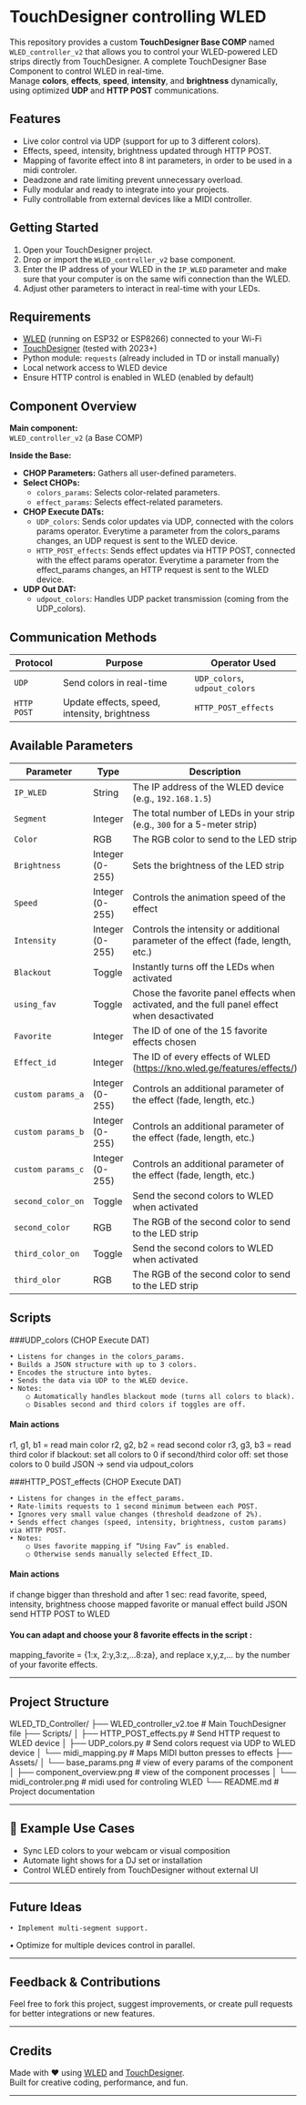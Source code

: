 # TouchDesigner controlling WLED 

This repository provides a custom **TouchDesigner Base COMP** named `WLED_controller_v2` that allows you to control your WLED-powered LED strips directly from TouchDesigner.
A complete TouchDesigner Base Component to control WLED in real-time.  
Manage **colors**, **effects**, **speed**, **intensity**, and **brightness** dynamically, using optimized **UDP** and **HTTP POST** communications.


##  Features

-  Live color control via UDP (support for up to 3 different colors).
-  Effects, speed, intensity, brightness updated through HTTP POST.
-  Mapping of favorite effect into 8 int parameters, in order to be used in a midi controler.
-  Deadzone and rate limiting prevent unnecessary overload.
-  Fully modular and ready to integrate into your projects.
-  Fully controllable from external devices like a MIDI controller.


## Getting Started

1. Open your TouchDesigner project.
2. Drop or import the `WLED_controller_v2` base component.
3. Enter the IP address of your WLED in the `IP_WLED` parameter and make sure that your computer is on the same wifi connection than the WLED.
4. Adjust other parameters to interact in real-time with your LEDs.


##  Requirements

- [WLED](https://kno.wled.ge/) (running on ESP32 or ESP8266) connected to your Wi-Fi
- [TouchDesigner](https://derivative.ca/) (tested with 2023+)
- Python module: `requests` (already included in TD or install manually)
- Local network access to WLED device
- Ensure HTTP control is enabled in WLED (enabled by default)


##  Component Overview

**Main component:**  
`WLED_controller_v2` (a Base COMP)

**Inside the Base:**

- **CHOP Parameters:** Gathers all user-defined parameters.
- **Select CHOPs:**
  - `colors_params`: Selects color-related parameters.
  - `effect_params`: Selects effect-related parameters.
- **CHOP Execute DATs:**
  - `UDP_colors`: Sends color updates via UDP, connected with the colors params operator. Everytime a parameter from the colors_params changes, an UDP request is sent to the WLED device.
  - `HTTP_POST_effects`: Sends effect updates via HTTP POST, connected with the effect params operator. Everytime a parameter from the effect_params changes, an HTTP request is sent to the WLED device.
- **UDP Out DAT:**
  - `udpout_colors`: Handles UDP packet transmission (coming from the UDP_colors).



##  Communication Methods

| Protocol    | Purpose                         | Operator Used               |
|-------------|----------------------------------|-----------------------------|
| `UDP`       | Send colors in real-time         | `UDP_colors`, `udpout_colors` |
| `HTTP POST` | Update effects, speed, intensity, brightness | `HTTP_POST_effects`         |




## Available Parameters

| Parameter   | Type        | Description |
|-------------|-------------|-------------|
| `IP_WLED`   | String      | The IP address of the WLED device (e.g., `192.168.1.5`) |
| `Segment`   | Integer     | The total number of LEDs in your strip (e.g., `300` for a 5-meter strip) |
| `Color`   | RGB         | The RGB color to send to the LED strip |
| `Brightness`| Integer (0-255) | Sets the brightness of the LED strip |
| `Speed`     | Integer (0-255) | Controls the animation speed of the effect |
| `Intensity`  | Integer (0-255) | Controls the intensity or additional parameter of the effect (fade, length, etc.) |
| `Blackout`  | Toggle      | Instantly turns off the LEDs when activated |
| `using_fav`  | Toggle      | Chose the favorite panel effects when activated, and the full panel effect when desactivated|
| `Favorite`  | Integer     | The ID of one of the 15 favorite effects chosen|
| `Effect_id`  | Integer     | The ID of every effects of WLED (https://kno.wled.ge/features/effects/) |
| `custom params_a`  | Integer (0-255) | Controls an additional parameter of the effect (fade, length, etc.) |
| `custom params_b`  | Integer (0-255) | Controls an additional parameter of the effect (fade, length, etc.) |
| `custom params_c`  | Integer (0-255) | Controls an additional parameter of the effect (fade, length, etc.) |
| `second_color_on`  | Toggle      | Send the second colors to WLED when activated |
| `second_color`   | RGB         | The RGB of the second color to send to the LED strip |
| `third_color_on`  | Toggle      | Send the second colors to WLED when activated |
| `third_olor`   | RGB         | The RGB of the second color to send to the LED strip |


##  Scripts


###UDP_colors (CHOP Execute DAT)

	• Listens for changes in the colors_params.
	• Builds a JSON structure with up to 3 colors.
	• Encodes the structure into bytes.
	• Sends the data via UDP to the WLED device.
	• Notes:
		○ Automatically handles blackout mode (turns all colors to black).
		○ Disables second and third colors if toggles are off.
#### Main actions
r1, g1, b1 = read main color
r2, g2, b2 = read second color
r3, g3, b3 = read third color
if blackout:
    set all colors to 0
if second/third color off:
    set those colors to 0
build JSON -> send via udpout_colors



###HTTP_POST_effects (CHOP Execute DAT)

	• Listens for changes in the effect_params.
	• Rate-limits requests to 1 second minimum between each POST.
	• Ignores very small value changes (threshold deadzone of 2%).
	• Sends effect changes (speed, intensity, brightness, custom params) via HTTP POST.
	• Notes:
		○ Uses favorite mapping if “Using Fav” is enabled. 
		○ Otherwise sends manually selected Effect_ID.
#### Main actions
if change bigger than threshold and after 1 sec:
    read favorite, speed, intensity, brightness
    choose mapped favorite or manual effect
    build JSON
    send HTTP POST to WLED

#### You can adapt and choose your 8 favorite effects in the script :
mapping_favorite = {1:x, 2:y,3:z,...8:za}, and replace x,y,z,... by the number of your favorite effects.





---


##  Project Structure

WLED_TD_Controller/
├── WLED_controller_v2.toe              # Main TouchDesigner file
├── Scripts/
│   ├── HTTP_POST_effects.py       # Send HTTP request to WLED device
│   ├── UDP_colors.py        # Send colors request via UDP to WLED device
│   └── midi_mapping.py      # Maps MIDI button presses to effects
├── Assets/
│   └── base_params.png            # view of every params of the component
│   ├── component_overview.png        # view of the component processes
│   └── midi_controler.png      # midi used for controling WLED
└── README.md         # Project documentation

---

## 📸 Example Use Cases

- Sync LED colors to your webcam or visual composition
- Automate light shows for a DJ set or installation
- Control WLED entirely from TouchDesigner without external UI

---

##  Future Ideas

	• Implement multi-segment support.
  • Optimize for multiple devices control in parallel.

---

##  Feedback & Contributions

Feel free to fork this project, suggest improvements, or create pull requests for better integrations or new features.

---
##  Credits

Made with ❤️ using [WLED](https://kno.wled.ge/) and [TouchDesigner](https://derivative.ca/).  
Built for creative coding, performance, and fun.

---

